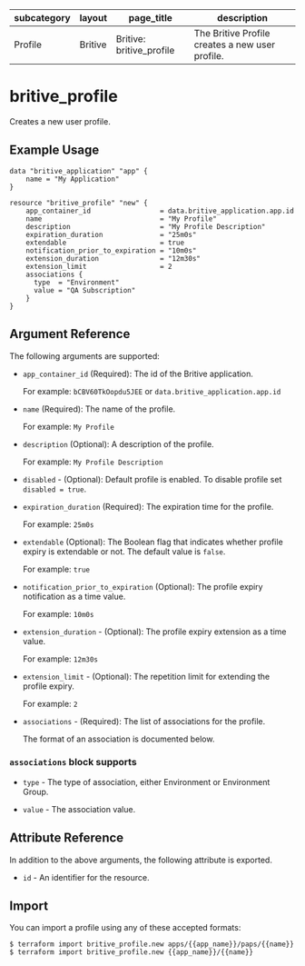 | subcategory | layout    | page_title             | description                             |
| ----------- | --------- | ---------------------- | --------------------------------------- |
| Profile         |  Britive  | Britive: britive_profile   | The Britive Profile creates a new user profile. |

# britive\_profile

Creates a new user profile.

## Example Usage

```hcl
data "britive_application" "app" {
    name = "My Application"
}

resource "britive_profile" "new" {
    app_container_id                 = data.britive_application.app.id
    name                             = "My Profile"
    description                      = "My Profile Description"
    expiration_duration              = "25m0s"
    extendable                       = true
    notification_prior_to_expiration = "10m0s"
    extension_duration               = "12m30s"
    extension_limit                  = 2
    associations {
      type  = "Environment"
      value = "QA Subscription"
    }
}
```

## Argument Reference

The following arguments are supported:

* `app_container_id` (Required): The id of the Britive application.

  For example: `bCBV60TkOopdu5JEE` or `data.britive_application.app.id`

* `name` (Required): The name of the profile.

  For example: `My Profile`

* `description` (Optional): A description of the profile.

  For example: `My Profile Description`

* `disabled` - (Optional): Default profile is enabled. To disable profile set `disabled = true`.

* `expiration_duration` (Required): The expiration time for the profile.

  For example: `25m0s`


* `extendable` (Optional): The Boolean flag that indicates whether profile expiry is extendable or not. The default value is `false`.

  For example: `true`

* `notification_prior_to_expiration`  (Optional): The profile expiry notification as a time value.

  For example: `10m0s`


* `extension_duration` - (Optional): The profile expiry extension as a time value.

  For example: `12m30s`


* `extension_limit` - (Optional): The repetition limit for extending the profile expiry.

  For example: `2`

* `associations` - (Required): The list of associations for the profile. 

  The format of an association is documented below.


### `associations` block supports

* `type` - The type of association, either Environment or Environment Group.

* `value` - The association value.

## Attribute Reference

In addition to the above arguments, the following attribute is exported.

* `id` - An identifier for the resource.

## Import

You can import a profile using any of these accepted formats:

```
$ terraform import britive_profile.new apps/{{app_name}}/paps/{{name}}
$ terraform import britive_profile.new {{app_name}}/{{name}}
```